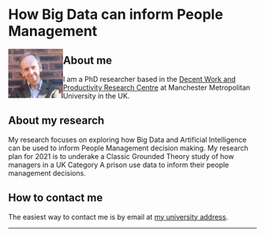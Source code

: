 # How Big Data can inform People Management
<img src="https://github.com/davidjackson-uk/davidjackson-uk.github.io/blob/main/HeadshouldersWALL.jpg" align="left" height="100" alt="">

## About me
I am a PhD researcher based in the  [Decent Work and Productivity Research Centre](https://www.mmu.ac.uk/decent-work-and-productivity/) at Manchester Metropolitan University in the UK.





## About my research
My research focuses on exploring how Big Data and Artificial Intelligence can be used to inform People Management decision making. My research plan for 2021 is to underake a Classic Grounded Theory study of how managers in a UK Category A prison use data to inform their people management decisions.

## How to contact me
The easiest way to contact me is by email at [my university address](mailto:david.jackson6@stu.mmu.ac.uk).

___
